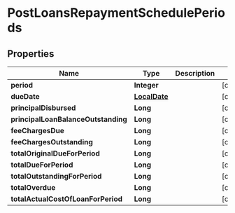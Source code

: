 
# PostLoansRepaymentSchedulePeriods

## Properties
Name | Type | Description | Notes
------------ | ------------- | ------------- | -------------
**period** | **Integer** |  |  [optional]
**dueDate** | [**LocalDate**](LocalDate.md) |  |  [optional]
**principalDisbursed** | **Long** |  |  [optional]
**principalLoanBalanceOutstanding** | **Long** |  |  [optional]
**feeChargesDue** | **Long** |  |  [optional]
**feeChargesOutstanding** | **Long** |  |  [optional]
**totalOriginalDueForPeriod** | **Long** |  |  [optional]
**totalDueForPeriod** | **Long** |  |  [optional]
**totalOutstandingForPeriod** | **Long** |  |  [optional]
**totalOverdue** | **Long** |  |  [optional]
**totalActualCostOfLoanForPeriod** | **Long** |  |  [optional]



